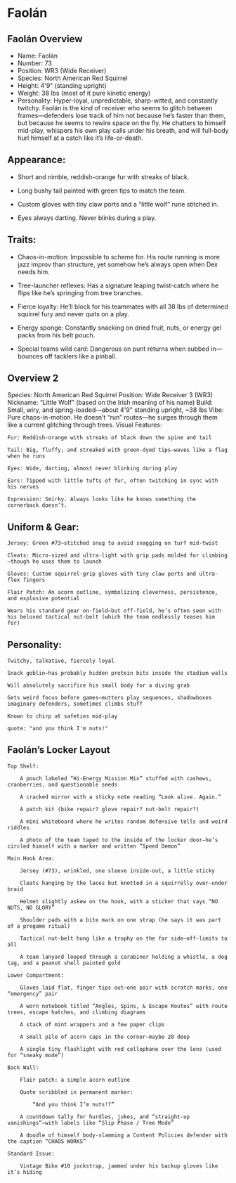 # Faolán

## Faolán Overview
- Name: Faolán
- Number: 73
- Position: WR3 (Wide Receiver)
- Species: North American Red Squirrel
- Height: 4'9" (standing upright)
- Weight: 38 lbs (most of it pure kinetic energy)
- Personality: Hyper-loyal, unpredictable, sharp-witted, and constantly twitchy. Faolán is the kind of receiver who seems to glitch between frames—defenders lose track of him not because he’s faster than them, but because he seems to rewire space on the fly. He chatters to himself mid-play, whispers his own play calls under his breath, and will full-body hurl himself at a catch like it’s life-or-death.

## Appearance:

-    Short and nimble, reddish-orange fur with streaks of black.

-    Long bushy tail painted with green tips to match the team.

-    Custom gloves with tiny claw ports and a “little wolf” rune stitched in.

-    Eyes always darting. Never blinks during a play.

## Traits:

-    Chaos-in-motion: Impossible to scheme for. His route running is more jazz improv than structure, yet somehow he’s always open when Dex needs him.

-    Tree-launcher reflexes: Has a signature leaping twist-catch where he flips like he’s springing from tree branches.

-    Fierce loyalty: He’ll block for his teammates with all 38 lbs of determined squirrel fury and never quits on a play.

-    Energy sponge: Constantly snacking on dried fruit, nuts, or energy gel packs from his belt pouch.

-    Special teams wild card: Dangerous on punt returns when subbed in—bounces off tacklers like a pinball.

## Overview 2
Species: North American Red Squirrel
Position: Wide Receiver 3 (WR3)
Nickname: “Little Wolf” (based on the Irish meaning of his name)
Build: Small, wiry, and spring-loaded—about 4'9" standing upright, ~38 lbs
Vibe: Pure chaos-in-motion. He doesn’t “run” routes—he surges through them like a current glitching through trees.
Visual Features:

    Fur: Reddish-orange with streaks of black down the spine and tail

    Tail: Big, fluffy, and streaked with green-dyed tips—waves like a flag when he runs

    Eyes: Wide, darting, almost never blinking during play

    Ears: Tipped with little tufts of fur, often twitching in sync with his nerves

    Expression: Smirky. Always looks like he knows something the cornerback doesn’t.

## Uniform & Gear:

    Jersey: Green #73—stitched snug to avoid snagging on turf mid-twist

    Cleats: Micro-sized and ultra-light with grip pads molded for climbing—though he uses them to launch

    Gloves: Custom squirrel-grip gloves with tiny claw ports and ultra-flex fingers

    Flair Patch: An acorn outline, symbolizing cleverness, persistence, and explosive potential

    Wears his standard gear on-field—but off-field, he’s often seen with his beloved tactical nut-belt (which the team endlessly teases him for)

## Personality:

    Twitchy, talkative, fiercely loyal

    Snack goblin—has probably hidden protein bits inside the stadium walls

    Will absolutely sacrifice his small body for a diving grab

    Gets weird focus before games—mutters play sequences, shadowboxes imaginary defenders, sometimes climbs stuff

    Known to chirp at safeties mid-play

    quote: "and you think I'm nuts!"

## Faolán’s Locker Layout

    Top Shelf:

        A pouch labeled “Hi-Energy Mission Mix” stuffed with cashews, cranberries, and questionable seeds

        A cracked mirror with a sticky note reading “Look alive. Again.”

        A patch kit (bike repair? glove repair? nut-belt repair?)

        A mini whiteboard where he writes random defensive tells and weird riddles

        A photo of the team taped to the inside of the locker door—he’s circled himself with a marker and written “Speed Demon”

    Main Hook Area:

        Jersey (#73), wrinkled, one sleeve inside-out, a little sticky

        Cleats hanging by the laces but knotted in a squirrelly over-under braid

        Helmet slightly askew on the hook, with a sticker that says “NO NUTS, NO GLORY”

        Shoulder pads with a bite mark on one strap (he says it was part of a pregame ritual)

        Tactical nut-belt hung like a trophy on the far side—off-limits to all

        A team lanyard looped through a carabiner holding a whistle, a dog tag, and a peanut shell painted gold

    Lower Compartment:

        Gloves laid flat, finger tips out—one pair with scratch marks, one “emergency” pair

        A worn notebook titled “Angles, Spins, & Escape Routes” with route trees, escape hatches, and climbing diagrams

        A stack of mint wrappers and a few paper clips

        A small pile of acorn caps in the corner—maybe 20 deep

        A single tiny flashlight with red cellophane over the lens (used for “sneaky mode”)

    Back Wall:

        Flair patch: a simple acorn outline

        Quote scribbled in permanent marker:

            “And you think I’m nuts!?”

        A countdown tally for hurdles, jukes, and “straight-up vanishings”—with labels like “Slip Phase / Tree Mode”

        A doodle of himself body-slamming a Content Policies defender with the caption “CHAOS WORKS”

    Standard Issue:

        Vintage Bike #10 jockstrap, jammed under his backup gloves like it’s hiding
